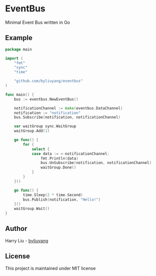 # EventBus
Minimal Event Bus written in Go

## Example
```go
package main

import (
	"fmt"
	"sync"
	"time"

	"github.com/byliuyang/eventbus"
)

func main() {
	bus := eventbus.NewEventBus()

	notificationChannel := make(eventbus.DataChannel)
	notification := "notification"
	bus.Subscribe(notification, notificationChannel)

	var waitGroup sync.WaitGroup
	waitGroup.Add(1)

	go func() {
		for {
			select {
			case data := <-notificationChannel:
				fmt.Println(data)
				bus.UnSubscribe(notification, notificationChannel)
				waitGroup.Done()
			}
		}
	}()

	go func() {
		time.Sleep(2 * time.Second)
		bus.Publish(notification, "Hello!")
	}()
	waitGroup.Wait()
}
```

## Author
Harry Liu - [byliuyang](https://github.com/byliuyang)

## License
This project is maintained under MIT license
